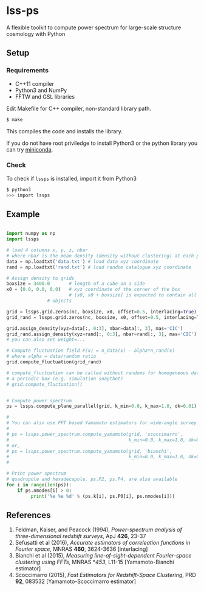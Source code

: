 # lss-ps

A flexible toolkit to compute power spectrum for large-scale structure
cosmology with Python


## Setup

### Requirements

* C++11 compiler
* Python3 and NumPy
* FFTW and GSL libraries

Edit Makefile for C++ compiler, non-standard library path.

```bash
$ make
```

This compiles the code and installs the library.

If you do not have root priviledge to install Python3 or the python
library you can try [miniconda](https://conda.io/miniconda.html).

### Check

To check if `lssps` is installed, import it from Python3

```bash
$ python3
>>> import lssps
```


## Example

```python

import numpy as np
import lssps

# load 4 columns x, y, z, nbar
# where nbar is the mean density (density without clustering) at each position
data = np.loadtxt('data.txt') # load data xyz coordinate
rand = np.loadtxt('rand.txt') # load random catalogue xyz coordinate

# Assign density to grids
boxsize = 3400.0       # length of a cube on a side
x0 = (0.0, 0.0, 0.0)   # xyz coordinate of the corner of the box
                       # [x0, x0 + boxsize] is expected to contain all the
		       # objects

grid = lssps.grid.zeros(nc, boxsize, x0, offset=0.5, interlacing=True)
grid_rand = lssps.grid.zeros(nc, boxsize, x0, offset=0.5, interlacing=True)

grid.assign_density(xyz=data[:, 0:3], nbar=data[:, 3], mas='CIC')
grid_rand.assign_density(xyz=rand[:, 0:3], nbar=rand[:, 3], mas='CIC')
# you can also set weight=...

# Compute fluctuation field F(x) = n_data(x) - alpha*n_rand(x)
# where alpha = data/random ratio
grid.compute_fluctuation(grid_rand)

# compute_fluctuation can be called without randoms for homogeneous data in
# a periodic box (e.g. simulation snapthot)
# grid.compute_fluctuation()


# Compute power spectrum
ps = lssps.compute_plane_parallel(grid, k_min=0.0, k_max=1.0, dk=0.01)

#
# You can also use FFT based Yamamoto estimators for wide-angle survey
#
# ps = lssps.power_spectrum.compute_yamamoto(grid, 'scoccimarro',
#                                            k_min=0.0, k_max=1.0, dk=0.01)
# or,
# ps = lssps.power_spectrum.compute_yamamoto(grid, 'bianchi',
#                                            k_min=0.0, k_max=1.0, dk=0.01)
#

# Print power spectrum
# quadrupole and hexadecapole, ps.P2, ps.P4, are also available
for i in range(len(ps)):
    if ps.nmodes[i] > 0:
         print('%e %e %d' % (ps.k[i], ps.P0[i], ps.nmodes[i]))
```


## References

1. Feldman, Kaiser, and Peacock (1994), *Power-spectrum analysis of three-dimensional redshift surveys*, ApJ **426**, 23-37
2. Sefusatti et al (2016), *Accurate estimators of correleation functions in Fourier space*, MNRAS **460**, 3624-3636 [interlacing]
3. Bianchi et al (2015), *Measuring line-of-sight-dependent Fourier-space clustering using FFTs*, MNRAS **453*, L11-15 [Yamamoto-Bianchi estimator]
4. Scoccimarro (2015), *Fast Estimators for Redshift-Space Clustering*, PRD **92**, 083532 [Yamamoto-Scoccimarro estimator]
